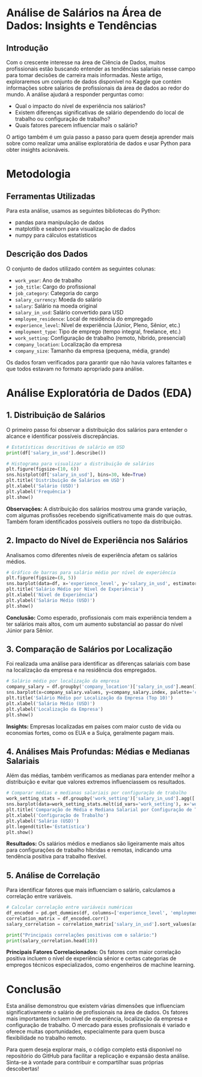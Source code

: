 # Análise de Salários na Área de Dados: Insights e Tendências

## Introdução
Com o crescente interesse na área de Ciência de Dados, muitos profissionais estão buscando entender as tendências salariais nesse campo para tomar decisões de carreira mais informadas. Neste artigo, exploraremos um conjunto de dados disponível no Kaggle que contém informações sobre salários de profissionais da área de dados ao redor do mundo. A análise ajudará a responder perguntas como:

* Qual o impacto do nível de experiência nos salários?
* Existem diferenças significativas de salário dependendo do local de trabalho ou configuração de trabalho?
* Quais fatores parecem influenciar mais o salário?

O artigo também é um guia passo a passo para quem deseja aprender mais sobre como realizar uma análise exploratória de dados e usar Python para obter insights acionáveis.

# Metodologia

## Ferramentas Utilizadas
Para esta análise, usamos as seguintes bibliotecas do Python:

* pandas para manipulação de dados
* matplotlib e seaborn para visualização de dados
* numpy para cálculos estatísticos
  
## Descrição dos Dados
O conjunto de dados utilizado contém as seguintes colunas:

* `work_year`: Ano de trabalho
* `job_title`: Cargo do profissional
* `job_category`: Categoria do cargo
* `salary_currency`: Moeda do salário
* `salary`: Salário na moeda original
* `salary_in_usd`: Salário convertido para USD
* `employee_residence`: Local de residência do empregado
* `experience_level`: Nível de experiência (Júnior, Pleno, Sênior, etc.)
* `employment_type`: Tipo de emprego (tempo integral, freelance, etc.)
* `work_setting`: Configuração de trabalho (remoto, híbrido, presencial)
* `company_location`: Localização da empresa
* `company_size`: Tamanho da empresa (pequena, média, grande)

Os dados foram verificados para garantir que não havia valores faltantes e que todos estavam no formato apropriado para análise.

# Análise Exploratória de Dados (EDA)

## 1. Distribuição de Salários
O primeiro passo foi observar a distribuição dos salários para entender o alcance e identificar possíveis discrepâncias.

```python
# Estatísticas descritivas de salário em USD
print(df['salary_in_usd'].describe())

# Histograma para visualizar a distribuição de salários
plt.figure(figsize=(10, 6))
sns.histplot(df['salary_in_usd'], bins=30, kde=True)
plt.title('Distribuição de Salários em USD')
plt.xlabel('Salário (USD)')
plt.ylabel('Frequência')
plt.show()
```

**Observações:** A distribuição dos salários mostrou uma grande variação, com algumas profissões recebendo significativamente mais do que outras. Também foram identificados possíveis outliers no topo da distribuição.

## 2. Impacto do Nível de Experiência nos Salários
Analisamos como diferentes níveis de experiência afetam os salários médios.

```python
# Gráfico de barras para salário médio por nível de experiência
plt.figure(figsize=(8, 5))
sns.barplot(data=df, x='experience_level', y='salary_in_usd', estimator=lambda x: x.mean(), ci=None, palette='viridis')
plt.title('Salário Médio por Nível de Experiência')
plt.xlabel('Nível de Experiência')
plt.ylabel('Salário Médio (USD)')
plt.show()
```
**Conclusão:** Como esperado, profissionais com mais experiência tendem a ter salários mais altos, com um aumento substancial ao passar do nível Júnior para Sênior.

## 3. Comparação de Salários por Localização
Foi realizada uma análise para identificar as diferenças salariais com base na localização da empresa e na residência dos empregados.

```python
# Salário médio por localização da empresa
company_salary = df.groupby('company_location')['salary_in_usd'].mean().sort_values(ascending=False).head(10)
sns.barplot(x=company_salary.values, y=company_salary.index, palette='coolwarm')
plt.title('Salário Médio por Localização da Empresa (Top 10)')
plt.xlabel('Salário Médio (USD)')
plt.ylabel('Localização da Empresa')
plt.show()
```
**Insights:** Empresas localizadas em países com maior custo de vida ou economias fortes, como os EUA e a Suíça, geralmente pagam mais.

## 4. Análises Mais Profundas: Médias e Medianas Salariais
Além das médias, também verificamos as medianas para entender melhor a distribuição e evitar que valores extremos influenciassem os resultados.

```python
# Comparar médias e medianas salariais por configuração de trabalho
work_setting_stats = df.groupby('work_setting')['salary_in_usd'].agg(['mean', 'median']).reset_index()
sns.barplot(data=work_setting_stats.melt(id_vars='work_setting'), x='work_setting', y='value', hue='variable', palette='Set3')
plt.title('Comparação de Média e Mediana Salarial por Configuração de Trabalho')
plt.xlabel('Configuração de Trabalho')
plt.ylabel('Salário (USD)')
plt.legend(title='Estatística')
plt.show()
```
**Resultados:** Os salários médios e medianos são ligeiramente mais altos para configurações de trabalho híbridas e remotas, indicando uma tendência positiva para trabalho flexível.

## 5. Análise de Correlação
Para identificar fatores que mais influenciam o salário, calculamos a correlação entre variáveis.

```python
# Calcular correlação entre variáveis numéricas
df_encoded = pd.get_dummies(df, columns=['experience_level', 'employment_type', 'work_setting', 'company_size', 'job_category'], drop_first=True)
correlation_matrix = df_encoded.corr()
salary_correlation = correlation_matrix['salary_in_usd'].sort_values(ascending=False)

print("Principais correlações positivas com o salário:")
print(salary_correlation.head(10))
```

**Principais Fatores Correlacionados:**  Os fatores com maior correlação positiva incluem o nível de experiência sênior e certas categorias de empregos técnicos especializados, como engenheiros de machine learning.


# Conclusão
Esta análise demonstrou que existem várias dimensões que influenciam significativamente o salário de profissionais na área de dados. Os fatores mais importantes incluem nível de experiência, localização da empresa e configuração de trabalho. O mercado para esses profissionais é variado e oferece muitas oportunidades, especialmente para quem busca flexibilidade no trabalho remoto.

Para quem deseja explorar mais, o código completo está disponível no repositório do GitHub para facilitar a replicação e expansão desta análise. Sinta-se à vontade para contribuir e compartilhar suas próprias descobertas!
